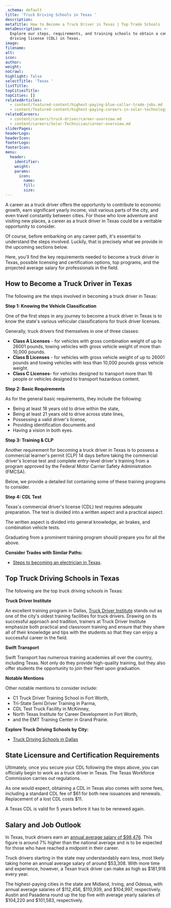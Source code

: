 ```yaml
---
_schema: default
title: 'Truck Driving Schools in Texas '
description:
metaTitle: How to Become a Truck Driver in Texas | Top Trade Schools
metaDescription: >-
  Explore our steps, requirements, and training schools to obtain a commercial
  driving license (CDL) in Texas. 
image:
filename:
alt:
icon:
author:
weight:
noCrawl:
highlight: false
selectTitle: 'Texas '
listTitle:
topCitiesTitle:
topCities: []
relatedArticles:
  - content/featured-content/highest-paying-blue-collar-trade-jobs.md
  - content/featured-content/highest-paying-careers-in-solar-technology.md
relatedCareers:
  - content/careers/truck-driver/career-overview.md
  - content/careers/Solar-Technician/career-overview.md
sliderPages:
headerLogo:
headerIcon:
footerLogo:
footerIcon:
menu:
  header:
    identifier:
    weight:
    params:
      icon:
        name:
        fill:
        size:
---
```

A career as a truck driver offers the opportunity to contribute to economic growth, earn significant yearly income, visit various parts of the city, and even travel constantly between cities. For those who love adventure and visiting new places, a career as a truck driver in Texas could be a veritable opportunity to consider.

Of course, before embarking on any career path, it's essential to understand the steps involved. Luckily, that is precisely what we provide in the upcoming sections below.

Here, you'll find the key requirements needed to become a truck driver in Texas, possible licensing and certification options, top programs, and the projected average salary for professionals in the field.

## **How to Become a Truck Driver in Texas**

The following are the steps involved in becoming a truck driver in Texas:

**Step 1: Knowing the Vehicle Classification**

One of the first steps in any journey to become a truck driver in Texas is to know the state's various vehicular classifications for truck driver licenses.

Generally, truck drivers find themselves in one of three classes:

* **Class A Licenses** - for vehicles with gross combination weight of up to 26001 pounds, towing vehicles with gross vehicle weight of more than 10,000 pounds.
* **Class B Licenses** - for vehicles with gross vehicle weight of up to 26001 pounds and towing vehicles with less than 10,000 pounds gross vehicle weight.
* **Class C Licenses**\- for vehicles designed to transport more than 16 people or vehicles designed to transport hazardous content.

**Step 2: Basic Requirements**

As for the general basic requirements, they include the following:

* Being at least 18 years old to drive within the state,
* Being at least 21 years old to drive across state lines,
* Possessing a valid driver's license,
* Providing identification documents and
* Having a vision in both eyes.

**Step 3: Training & CLP**

Another requirement for becoming a truck driver in Texas is to possess a commercial learner's permit (CLP) 14 days before taking the commercial driver's license test and complete entry-level driver's training from a program approved by the Federal Motor Carrier Safety Administration (FMCSA).

Below, we provide a detailed list containing some of these training programs to consider.

**Step 4: CDL Test**

Texas's commercial driver's license (CDL) test requires adequate preparation. The test is divided into a written aspect and a practical aspect.

The written aspect is divided into general knowledge, air brakes, and combination vehicle tests.

Graduating from a prominent training program should prepare you for all the above.

**Consider Trades with Similar Paths:**

* [Steps to becoming an electrician in Texas](https://toptradeschools.com/near-you/electrician/texas/).

## **Top Truck Driving Schools in Texas**

The following are the top truck driving schools in Texas:

**Truck Driver Institute**

An excellent training program in Dallas, [Truck Driver Institute](https://www.drivebigtrucks.com/) stands out as one of the city's oldest training facilities for truck drivers. Drawing on its successful approach and tradition, trainers at Truck Driver Institute emphasize both practical and classroom training and ensure that they share all of their knowledge and tips with the students so that they can enjoy a successful career in the field.

**Swift Transport**

Swift Transport has numerous training academies all over the country, including Texas. Not only do they provide high-quality training, but they also offer students the opportunity to join their fleet upon graduation.

**Notable Mentions**

Other notable mentions to consider include:

* C1 Truck Driver Training School in Fort Worth,
* Tri-State Semi Driver Training in Parma,
* CDL Test Truck Facility in McKinney,
* North Texas Institute for Career Development in Fort Worth,
* and the EMT Training Center in Grand Prairie.

**Explore Truck Driving Schools by City:**

* [Truck Driving Schools in Dallas](https://toptradeschools.com/near-you/truck-driver/texas/dallas/)

## **State Licensure and Certification Requirements**

Ultimately, once you secure your CDL following the steps above, you can officially begin to work as a truck driver in Texas. The Texas Workforce Commission carries out regulations.

As one would expect, obtaining a CDL in Texas also comes with some fees, including a standard CDL fee of $61 for both new issuances and renewals. Replacement of a lost CDL costs $11.

A Texas CDL is valid for 5 years before it has to be renewed again.

## **Salary and Job Outlook**

In Texas, truck drivers earn an [annual average salary of $98,476](https://www.bls.gov/ooh/transportation-and-material-moving/heavy-and-tractor-trailer-truck-drivers.htm). This figure is around 7% higher than the national average and is to be expected for those who have reached a midpoint in their career.

Truck drivers starting in the state may understandably earn less, most likely taking home an annual average salary of around $53,308. With more time and experience, however, a Texan truck driver can make as high as $181,918 every year.

The highest-paying cities in the state are Midland, Irving, and Odessa, with annual average salaries of $112,456, $110,939, and $104,997, respectively. Austin and Pasadena round up the top five with average yearly salaries of $104,220 and $101,583, respectively.